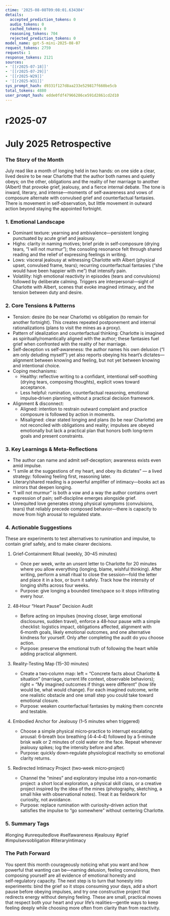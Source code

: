 ```yaml
---
ctime: '2025-08-08T09:08:01.634384'
details:
  accepted_prediction_tokens: 0
  audio_tokens: 0
  cached_tokens: 0
  reasoning_tokens: 704
  rejected_prediction_tokens: 0
model_name: gpt-5-mini-2025-08-07
request_tokens: 2759
requests: 1
response_tokens: 2121
sources:
- '[[r2025-07-18]]'
- '[[r2025-07-29]]'
- '[[r2025-W29]]'
- '[[r2025-W31]]'
sys_prompt_hash: d9331f127d8aa233e529817f660be5cb
total_tokens: 4880
user_prompt_hash: edde0fdf47966286ce591d2861cd2d10
---
```

# r2025-07

# July 2025 Retrospective

### The Story of the Month
July read like a month of longing held in two hands: on one side a clear, lived desire to be near Charlotte that the author both names and quietly obeys; on the other, obligations and the reality of her marriage to another (Albert) that provoke grief, jealousy, and a fierce internal debate. The tone is inward, literary, and intense—moments of self‑awareness and vows of composure alternate with convulsed grief and counterfactual fantasies. There is movement in self‑observation, but little movement in outward action beyond staying the appointed fortnight.

### 1. Emotional Landscape
- Dominant texture: yearning and ambivalence—persistent longing punctuated by acute grief and jealousy.
- Highs: clarity in naming motives; brief pride in self‑composure (drying tears, “I will not murmur”); the consoling resonance felt through shared reading and the relief of expressing feelings in writing.
- Lows: visceral jealousy at witnessing Charlotte with Albert (physical upset, convulsed frame, tears); recurring counterfactual fantasies (“she would have been happier with me”) that intensify pain.
- Volatility: high emotional reactivity in episodes (tears and convulsions) followed by deliberate calming. Triggers are interpersonal—sight of Charlotte with Albert, scenes that evoke imagined intimacy, and the tension between duty and desire.

### 2. Core Tensions & Patterns
- Tension: desire (to be near Charlotte) vs obligation (to remain for another fortnight). This creates repeated postponement and internal rationalizations (plans to visit the mines as a proxy).
- Pattern of idealization and counterfactual thinking: Charlotte is imagined as spiritually/romantically aligned with the author; these fantasies fuel grief when confronted with the reality of her marriage.
- Self‑deception vs self‑awareness: the author names his own delusion (“I am only deluding myself”) yet also reports obeying his heart’s dictates—alignment between knowing and feeling, but not yet between knowing and intentional choice.
- Coping mechanisms:
  - Healthy: reflective writing to a confidant, intentional self‑soothing (drying tears, composing thoughts), explicit vows toward acceptance.
  - Less helpful: rumination, counterfactual reasoning, emotional impulse‑driven planning without a practical decision framework.
- Alignment & disconnect:
  - Aligned: intention to restrain outward complaint and practice composure is followed by action in moments.
  - Misaligned: clear stated longing and plans (to be near Charlotte) are not reconciled with obligations and reality; impulses are obeyed emotionally but lack a practical plan that honors both long‑term goals and present constraints.

### 3. Key Learnings & Meta-Reflections
- The author can name and admit self‑deception; awareness exists even amid impulse.
- “I smile at the suggestions of my heart, and obey its dictates” — a lived strategy: following feeling first, reasoning later.
- Literary/shared reading is a powerful amplifier of intimacy—books act as mirrors that deepen longing.
- “I will not murmur” is both a vow and a way the author contains overt expression of pain; self‑discipline emerges alongside grief.
- Unrequited love generates strong physical symptoms (convulsions, tears) that reliably precede composed behavior—there is capacity to move from high arousal to regulated state.

### 4. Actionable Suggestions
These are experiments to test alternatives to rumination and impulse, to contain grief safely, and to make clearer decisions.

1. Grief‑Containment Ritual (weekly, 30–45 minutes)
   - Once per week, write an unsent letter to Charlotte for 20 minutes where you allow everything (longing, blame, wishful thinking). After writing, perform a small ritual to close the session—fold the letter and place it in a box, or burn it safely. Track how the intensity of longing shifts across four weeks.
   - Purpose: give longing a bounded time/space so it stops infiltrating every hour.

2. 48‑Hour “Heart Pause” Decision Audit
   - Before acting on impulses (moving closer, large emotional disclosures, sudden travel), enforce a 48‑hour pause with a simple checklist: logistics impact, obligations affected, alignment with 6‑month goals, likely emotional outcomes, and one alternative kindness for yourself. Only after completing the audit do you choose action.
   - Purpose: preserve the emotional truth of following the heart while adding practical alignment.

3. Reality‑Testing Map (15–30 minutes)
   - Create a two‑column map: left = “Concrete facts about Charlotte & situation” (marriage, current life context, observable behaviors); right = “My imagined outcomes if things were different” (how life would be, what would change). For each imagined outcome, write one realistic obstacle and one small step you could take toward emotional closure.
   - Purpose: weaken counterfactual fantasies by making them concrete and testable.

4. Embodied Anchor for Jealousy (1–5 minutes when triggered)
   - Choose a simple physical micro‑practice to interrupt escalating arousal: 6‑breath box breathing (4‑4‑4‑4) followed by a 5‑minute brisk walk or 2 minutes of cold water on the face. Repeat whenever jealousy spikes; log the intensity before and after.
   - Purpose: quickly down‑regulate physiological reactivity so emotional clarity returns.

5. Redirected Intimacy Project (two‑week micro‑project)
   - Channel the “mines” and exploratory impulse into a non‑romantic project: a short local exploration, a physical skill class, or a creative project inspired by the idea of the mines (photography, sketching, a small hike with observational notes). Treat it as fieldwork for curiosity, not avoidance.
   - Purpose: replace rumination with curiosity-driven action that satisfies the impulse to “go somewhere” without centering Charlotte.

### 5. Summary Tags
#longing #unrequitedlove #selfawareness #jealousy #grief #impulsevsobligation #literaryintimacy

### The Path Forward
You spent this month courageously noticing what you want and how powerful that wanting can be—naming delusion, feeling convulsions, then composing yourself are all evidence of emotional honesty and self‑regulatory capacity. The next step is to turn that honesty into experiments: bind the grief so it stops consuming your days, add a short pause before obeying impulses, and try one constructive project that redirects energy without denying feeling. These are small, practical moves that respect both your heart and your life’s realities—gentle ways to keep feeling deeply while choosing more often from clarity than from reactivity.